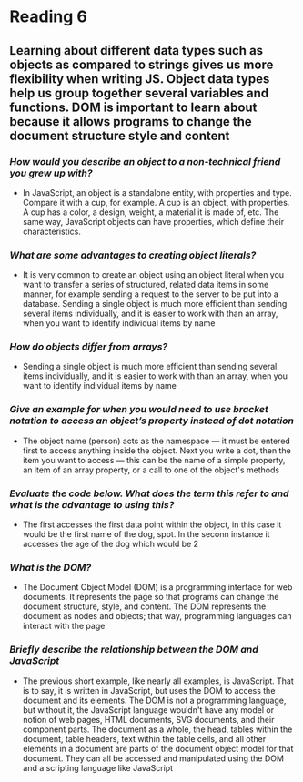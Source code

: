# Reading 6 #

## Learning about different data types such as objects as compared to strings gives us more flexibility when writing JS. Object data types help us group together several variables and functions. DOM is important to learn about because it allows programs to change the document structure style and content ##

### *How would you describe an object to a non-technical friend you grew up with?* ###

- In JavaScript, an object is a standalone entity, with properties and type. Compare it with a cup, for example. A cup is an object, with properties. A cup has a color, a design, weight, a material it is made of, etc. The same way, JavaScript objects can have properties, which define their characteristics.

### *What are some advantages to creating object literals?* ###

- It is very common to create an object using an object literal when you want to transfer a series of structured, related data items in some manner, for example sending a request to the server to be put into a database. Sending a single object is much more efficient than sending several items individually, and it is easier to work with than an array, when you want to identify individual items by name

### *How do objects differ from arrays?* ###

- Sending a single object is much more efficient than sending several items individually, and it is easier to work with than an array, when you want to identify individual items by name

### *Give an example for when you would need to use bracket notation to access an object’s property instead of dot notation* ###

- The object name (person) acts as the namespace — it must be entered first to access anything inside the object. Next you write a dot, then the item you want to access — this can be the name of a simple property, an item of an array property, or a call to one of the object's methods

### *Evaluate the code below. What does the term this refer to and what is the advantage to using this?* ###

- The first accesses the first data point within the object, in this case it would be the first name of the dog, spot. In the seconn instance it accesses the age of the dog which would be 2

### *What is the DOM?* ###

- The Document Object Model (DOM) is a programming interface for web documents. It represents the page so that programs can change the document structure, style, and content. The DOM represents the document as nodes and objects; that way, programming languages can interact with the page

### *Briefly describe the relationship between the DOM and JavaScript* ###

- The previous short example, like nearly all examples, is JavaScript. That is to say, it is written in JavaScript, but uses the DOM to access the document and its elements. The DOM is not a programming language, but without it, the JavaScript language wouldn't have any model or notion of web pages, HTML documents, SVG documents, and their component parts. The document as a whole, the head, tables within the document, table headers, text within the table cells, and all other elements in a document are parts of the document object model for that document. They can all be accessed and manipulated using the DOM and a scripting language like JavaScript